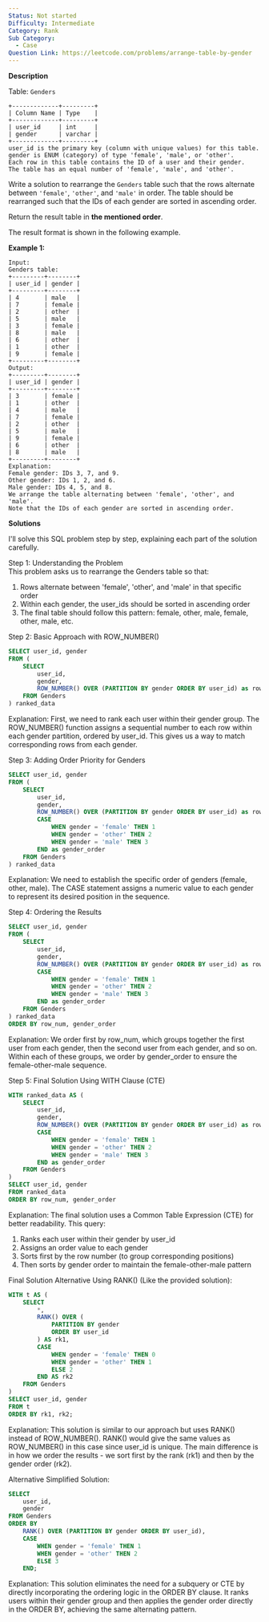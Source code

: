 ```yaml
---
Status: Not started
Difficulty: Intermediate
Category: Rank
Sub Category:
  - Case
Question Link: https://leetcode.com/problems/arrange-table-by-gender
---
```

**Description**

Table: `Genders`

```Plain
+-------------+---------+
| Column Name | Type    |
+-------------+---------+
| user_id     | int     |
| gender      | varchar |
+-------------+---------+
user_id is the primary key (column with unique values) for this table.
gender is ENUM (category) of type 'female', 'male', or 'other'.
Each row in this table contains the ID of a user and their gender.
The table has an equal number of 'female', 'male', and 'other'.
```

Write a solution to rearrange the `Genders` table such that the rows alternate between `'female'`, `'other'`, and `'male'` in order. The table should be rearranged such that the IDs of each gender are sorted in ascending order.

Return the result table in **the mentioned order**.

The result format is shown in the following example.

**Example 1:**

```Plain
Input:
Genders table:
+---------+--------+
| user_id | gender |
+---------+--------+
| 4       | male   |
| 7       | female |
| 2       | other  |
| 5       | male   |
| 3       | female |
| 8       | male   |
| 6       | other  |
| 1       | other  |
| 9       | female |
+---------+--------+
Output:
+---------+--------+
| user_id | gender |
+---------+--------+
| 3       | female |
| 1       | other  |
| 4       | male   |
| 7       | female |
| 2       | other  |
| 5       | male   |
| 9       | female |
| 6       | other  |
| 8       | male   |
+---------+--------+
Explanation:
Female gender: IDs 3, 7, and 9.
Other gender: IDs 1, 2, and 6.
Male gender: IDs 4, 5, and 8.
We arrange the table alternating between 'female', 'other', and 'male'.
Note that the IDs of each gender are sorted in ascending order.
```

**Solutions**

I'll solve this SQL problem step by step, explaining each part of the solution carefully.

Step 1: Understanding the Problem  
This problem asks us to rearrange the Genders table so that:  

1. Rows alternate between 'female', 'other', and 'male' in that specific order
2. Within each gender, the user_ids should be sorted in ascending order
3. The final table should follow this pattern: female, other, male, female, other, male, etc.

Step 2: Basic Approach with ROW_NUMBER()

```SQL
SELECT user_id, gender
FROM (
    SELECT
        user_id,
        gender,
        ROW_NUMBER() OVER (PARTITION BY gender ORDER BY user_id) as row_num
    FROM Genders
) ranked_data
```

Explanation: First, we need to rank each user within their gender group. The ROW_NUMBER() function assigns a sequential number to each row within each gender partition, ordered by user_id. This gives us a way to match corresponding rows from each gender.

Step 3: Adding Order Priority for Genders

```SQL
SELECT user_id, gender
FROM (
    SELECT
        user_id,
        gender,
        ROW_NUMBER() OVER (PARTITION BY gender ORDER BY user_id) as row_num,
        CASE
            WHEN gender = 'female' THEN 1
            WHEN gender = 'other' THEN 2
            WHEN gender = 'male' THEN 3
        END as gender_order
    FROM Genders
) ranked_data
```

Explanation: We need to establish the specific order of genders (female, other, male). The CASE statement assigns a numeric value to each gender to represent its desired position in the sequence.

Step 4: Ordering the Results

```SQL
SELECT user_id, gender
FROM (
    SELECT
        user_id,
        gender,
        ROW_NUMBER() OVER (PARTITION BY gender ORDER BY user_id) as row_num,
        CASE
            WHEN gender = 'female' THEN 1
            WHEN gender = 'other' THEN 2
            WHEN gender = 'male' THEN 3
        END as gender_order
    FROM Genders
) ranked_data
ORDER BY row_num, gender_order
```

Explanation: We order first by row_num, which groups together the first user from each gender, then the second user from each gender, and so on. Within each of these groups, we order by gender_order to ensure the female-other-male sequence.

Step 5: Final Solution Using WITH Clause (CTE)

```SQL
WITH ranked_data AS (
    SELECT
        user_id,
        gender,
        ROW_NUMBER() OVER (PARTITION BY gender ORDER BY user_id) as row_num,
        CASE
            WHEN gender = 'female' THEN 1
            WHEN gender = 'other' THEN 2
            WHEN gender = 'male' THEN 3
        END as gender_order
    FROM Genders
)
SELECT user_id, gender
FROM ranked_data
ORDER BY row_num, gender_order
```

Explanation: The final solution uses a Common Table Expression (CTE) for better readability. This query:

1. Ranks each user within their gender by user_id
2. Assigns an order value to each gender
3. Sorts first by the row number (to group corresponding positions)
4. Then sorts by gender order to maintain the female-other-male pattern

Final Solution Alternative Using RANK() (Like the provided solution):

```SQL
WITH t AS (
    SELECT
        *,
        RANK() OVER (
            PARTITION BY gender
            ORDER BY user_id
        ) AS rk1,
        CASE
            WHEN gender = 'female' THEN 0
            WHEN gender = 'other' THEN 1
            ELSE 2
        END AS rk2
    FROM Genders
)
SELECT user_id, gender
FROM t
ORDER BY rk1, rk2;
```

Explanation: This solution is similar to our approach but uses RANK() instead of ROW_NUMBER(). RANK() would give the same values as ROW_NUMBER() in this case since user_id is unique. The main difference is in how we order the results - we sort first by the rank (rk1) and then by the gender order (rk2).

Alternative Simplified Solution:

```SQL
SELECT
    user_id,
    gender
FROM Genders
ORDER BY
    RANK() OVER (PARTITION BY gender ORDER BY user_id),
    CASE
        WHEN gender = 'female' THEN 1
        WHEN gender = 'other' THEN 2
        ELSE 3
    END;
```

Explanation: This solution eliminates the need for a subquery or CTE by directly incorporating the ordering logic in the ORDER BY clause. It ranks users within their gender group and then applies the gender order directly in the ORDER BY, achieving the same alternating pattern.